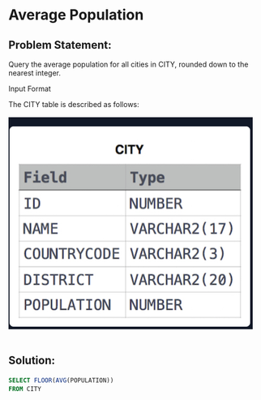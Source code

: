 #  Average Population

## Problem Statement:
Query the average population for all cities in CITY, rounded down to the nearest integer.

Input Format

The CITY table is described as follows:<br><br>
![](./Images/City.PNG)<br><br>
## Solution:
``` SQL
SELECT FLOOR(AVG(POPULATION))
FROM CITY